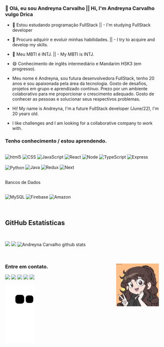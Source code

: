 ### 👋 Olá, eu sou Andreyna Carvalho || Hi, I'm Andreyna Carvalho vulgo Drica

- 🔭 Estou estudando programação FullStack || -  I'm studying FullStack developer
- 👯 Procuro adquirir e evoluir minhas habilidades. || - I try to acquire and develop my skills.
- 💬 Meu MBTI é INTJ. || - My MBTI is INTJ.


- 😄 Conhecimento de inglês intermediário e Mandarim HSK3 (em progresso).

 -  Meu nome é Andreyna, sou futura desenvolvedora FullStack, tenho 20 anos e sou apaixonada pela área da tecnologia. Gosto de desafios, projetos em grupo e aprendizado contínuo. Prezo por um ambiente colaborativo para me proporcionar o crescimento adequado. Gosto de conhecer as pessoas e solucionar seus respectivos problemas.

- Hi! My name is Andreyna, I'm a future FullStack developer (June/22), I'm 20 years old.
- I like challenges and I am looking for a collaborative company to work with. 

### Tenho conhecimento / estou aprendendo. 
<div>
  <br/>
  <img alt="html5" src="https://img.shields.io/badge/html5-%23E34F26.svg?style=for-the-badge&logo=html5&logoColor=white" />
  <img alt="CSS" src="https://img.shields.io/badge/css3-%231572B6.svg?style=for-the-badge&logo=css3&logoColor=white" />
  <img alt="JavaScript" src="https://img.shields.io/badge/javascript-%23323330.svg?style=for-the-badge&logo=javascript&logoColor=%23F7DF1E"/>
  <img alt="React" src="https://img.shields.io/badge/react-%2320232a.svg?style=for-the-badge&logo=react&logoColor=%2361DAFB"/>
  <img alt="Node" src="https://img.shields.io/badge/node.js-6DA55F?style=for-the-badge&logo=node.js&logoColor=white"/>
  <img alt="TypeScript" src="https://img.shields.io/badge/typescript-%23007ACC.svg?style=for-the-badge&logo=typescript&logoColor=white"/>
  <img alt="Express" src="https://img.shields.io/badge/express.js-%23404d59.svg?style=for-the-badge&logo=express&logoColor=%2361DAFB"/>
</div>
  <div><br/>
 <img align="center" alt="Python" height="30" width="40" src="https://img.shields.io/badge/python-3670A0?style=for-the-badge&logo=python&logoColor=ffdd54">
 <img alt="Java" height="30" width="40" src="https://img.shields.io/badge/java-white?style=for-the-badge&logo=java&logoColor=orangered">
 <img alt="Redux" src="https://img.shields.io/badge/redux-%23593d88.svg?style=for-the-badge&logo=redux&logoColor=white"/>
 <img alt="Next" src="https://img.shields.io/badge/Redux-593D88?style=for-the-badge&logo=redux&logoColor=white"/>
</div><br/>

Bancos de Dados
<div><br/>
  <img alt="MySQL" src="https://img.shields.io/badge/MySQL-00000F?style=for-the-badge&logo=mysql&logoColor=white"/>
  <img alt="Firebase" src="https://img.shields.io/badge/firebase-00000F?style=for-the-badge&logo=firebase&logoColor=white"/>
  <img alt="Amazon" src="https://img.shields.io/badge/AWS-%23FF9900.svg?style=for-the-badge&logo=amazon-aws&logoColor=white"/>
</div>  
<br>
<br>

## **GitHub Estatísticas**

<br/>
<p align="left">
   <img width="32.5%" src="https://github-readme-stats.vercel.app/api?username=andreyna1808&show_icons=true&theme=gruvbox&hide_border=true" />
   <img width="32.5%" src="https://github-readme-streak-stats.herokuapp.com/?user=andreyna1808&theme=gruvbox&hide_border=true" />
   <img width="32.5%" src="https://github-readme-stats.vercel.app/api/top-langs/?username=andreyna1808&theme=gruvbox&hide_langs_below=1" alt="Andreyna Carvalho github stats"/>
</p>

<br>

<div>
 <img align="right" src="meu.gif" alt="meu.gif" height="140" width="140">

 ### Entre em contato.
<div> 
  <a href="https://www.youtube.com/channel/UCBIL9fcbrliSq_cGxqHr6sA" target="_blank"><img src="https://img.shields.io/badge/YouTube-FF0000?style=for-the-badge&logo=youtube&logoColor=white" target="_blank"></a>
  <a href="https://www.instagram.com/devdrica/" target="_blank"><img src="https://img.shields.io/badge/-Instagram-%23E4405F?style=for-the-badge&logo=instagram&logoColor=white" target="_blank"></a>
  <a href = "mailto: andreyna.m.carvalho@gmail.com"><img src="https://img.shields.io/badge/-Gmail-%23333?style=for-the-badge&logo=gmail&logoColor=white" target="_blank"></a>
  <a href="https://www.linkedin.com/in/andreyna-carvalho-997273231/" target="_blank"><img src="https://img.shields.io/badge/-LinkedIn-%230077B5?style=for-the-badge&logo=linkedin&logoColor=white" target="_blank"></a> 
  <a href="https://wa.me/5548991052198" target="_blank"><img src="https://img.shields.io/badge/WhatsApp-25D366?style=for-the-badge&logo=whatsapp&logoColor=white"target="_blank"></a> 
  
</div>
  
  ![Snake animation](https://github.com/andreyna1808/andreyna1808/blob/output/github-contribution-grid-snake.svg)
  
</div> 
  
